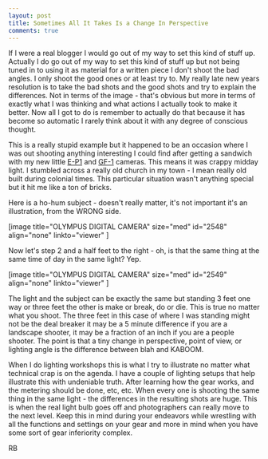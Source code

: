 ```yaml
---
layout: post
title: Sometimes All It Takes Is a Change In Perspective
comments: true
---
```

If I were a real blogger I would go out of my way to set this kind of stuff up. Actually I do go out of my way to set this kind of stuff up but not being tuned in to using it as material for a written piece I don't shoot the bad angles. I only shoot the good ones or at least try to. My really late new years resolution is to take the bad shots and the good shots and try to explain the differences. Not in terms of the image - that's obvious but more in terms of exactly what I was thinking and what actions I actually took to make it better. Now all I got to do is remember to actually do that because it has become so automatic I rarely think about it with any degree of conscious thought.

This is a really stupid example but it happened to be an occasion where I was out shooting anything interesting I could find after getting a sandwich with my new little <a href="http://www.amazon.com/gp/product/B002CGSYKS?ie=UTF8&amp;tag=rbde-20&amp;linkCode=as2&amp;camp=1789&amp;creative=390957&amp;creativeASIN=B002CGSYKS&quot;">E-P1</a> and <a href="http://www.amazon.com/gp/redirect.html?ie=UTF8&amp;location=http%3A%2F%2Fwww.amazon.com%2Fgp%2Foffer-listing%2FB002MUAEX4%3Fie%3DUTF8%26ref_%3Ddp_olp_new_map%26qid%3D1285429963%26sr%3D8-1%26condition%3Dnew&amp;tag=rbde-20&amp;linkCode=ur2&amp;camp=1789&amp;creative=390957">GF-1</a> cameras. This means it was crappy midday light. I stumbled across a really old church in my town - I mean really old built during colonial times. This particular situation wasn't anything special but it hit me like a ton of bricks.

Here is a ho-hum subject - doesn't really matter, it's not important it's an illustration, from the WRONG side.

[image title="OLYMPUS DIGITAL CAMERA" size="med" id="2548" align="none" linkto="viewer" ]

Now let's step 2 and a half feet to the right - oh, is that the same thing at the same time of day in the same light? Yep.

[image title="OLYMPUS DIGITAL CAMERA" size="med" id="2549" align="none" linkto="viewer" ]

The light and the subject can be exactly the same but standing 3 feet one way or three feet the other is make or break, do or die. This is true no matter what you shoot. The three feet in this case of where I was standing might not be the deal breaker it may be a 5 minute difference if you are a landscape shooter, it may be a fraction of an inch if you are a people shooter. The point is that a tiny change in perspective, point of view, or lighting angle is the difference between blah and KABOOM.

When I do lighting workshops this is what I try to illustrate no matter what technical crap is on the agenda. I have a couple of lighting setups that help illustrate this with undeniable truth. After learning how the gear works, and the metering should be done, etc, etc. When every one is shooting the same thing in the same light - the differences in the resulting shots are huge. This is when the real light bulb goes off and photographers can really move to the next level. Keep this in mind during your endeavors while wrestling with all the functions and settings on your gear and more in mind when you have some sort of gear inferiority complex.

RB